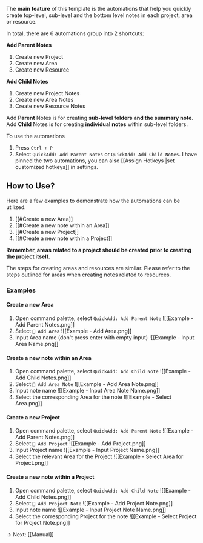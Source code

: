 The **main feature** of this template is the automations that help you quickly create top-level, sub-level and the bottom level notes in each project, area or resource.

In total, there are 6 automations group into 2 shortcuts:

**Add Parent Notes**
1. Create new Project
2. Create new Area
3. Create new Resource 

**Add Child Notes**
1. Create new Project Notes
2. Create new Area Notes
3. Create new Resource Notes

Add **Parent** Notes is for creating **sub-level folders and the summary note**.
Add **Child** Notes is for creating **individual notes** within sub-level folders.

To use the automations
1. Press `Ctrl + P`
2. Select `QuickAdd: Add Parent Notes` or `QuickAdd: Add Child Notes`.
I have pinned the two automations, you can also [[Assign Hotkeys |set customized hotkeys]] in settings.

## How to Use?
Here are a few examples to demonstrate how the automations can be utilized.

1. [[#Create a new Area]]
2. [[#Create a new note within an Area]]
3. [[#Create a new Project]]
4. [[#Create a new note within a Project]]

**Remember, areas related to a project should be created prior to creating the project itself.**

The steps for creating areas and resources are similar. Please refer to the steps outlined for areas when creating notes related to resources.

### Examples
#### Create a new Area
1. Open command palette, select `QuickAdd: Add Parent Note`
![[Example - Add Parent Notes.png]]
2. Select `🌳 Add Area`
![[Example - Add Area.png]]
3. Input Area name (don't press enter with empty input)
![[Example - Input Area Name.png]]

#### Create a new note within an Area
1. Open command palette, select `QuickAdd: Add Child Note`
![[Example - Add Child Notes.png]]
2. Select `🌳 Add Area Note`
![[Example - Add Area Note.png]]
3. Input note name
![[Example - Input Area Note Name.png]]
4. Select the corresponding Area for the note 
![[Example - Select Area.png]]

#### Create a new Project
1. Open command palette, select `QuickAdd: Add Parent Note`
![[Example - Add Parent Notes.png]]
2. Select `🎯 Add Project`
![[Example - Add Project.png]]
3. Input Project name
![[Example - Input Project Name.png]]
4. Select the relevant Area for the Project
![[Example - Select Area for Project.png]]

#### Create a new note within a Project
1. Open command palette, select `QuickAdd: Add Child Note`
![[Example - Add Child Notes.png]]
2. Select `🎯 Add Project Note`
![[Example - Add Project Note.png]]
3. Input note name
![[Example - Input Project Note Name.png]]
4. Select the corresponding Project for the note
![[Example - Select Project for Project Note.png]]

→ Next: [[Manual]]